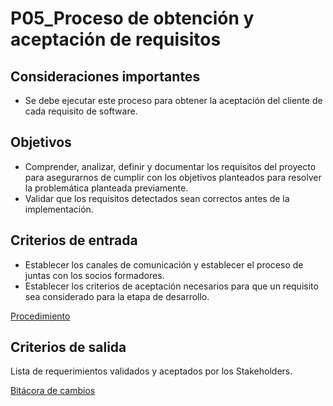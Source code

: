 # P05_Proceso de obtención y aceptación de requisitos

## Consideraciones importantes[](https://ace-software-development.github.io/Manual-de-Operaciones/docs/Procesos/P05_AceptacionRequisitos#consideraciones-importantes)

- Se debe ejecutar este proceso para obtener la aceptación del cliente de cada requisito de software.

## Objetivos[](https://ace-software-development.github.io/Manual-de-Operaciones/docs/Procesos/P05_AceptacionRequisitos#objetivos)

- Comprender, analizar, definir y documentar los requisitos del proyecto para asegurarnos de cumplir con los objetivos planteados para resolver la problemática planteada previamente.
- Validar que los requisitos detectados sean correctos antes de la implementación.

## Criterios de entrada[](https://ace-software-development.github.io/Manual-de-Operaciones/docs/Procesos/P05_AceptacionRequisitos#criterios-de-entrada)

- Establecer los canales de comunicación y establecer el proceso de juntas con los socios formadores.
- Establecer los criterios de aceptación necesarios para que un requisito sea considerado para la etapa de desarrollo.

[](https://ace-software-development.github.io/Manual-de-Operaciones/docs/Procesos/P05_AceptacionRequisitos#procedimiento)

[Procedimiento](P05_Proceso%20de%20obtencio%CC%81n%20y%20aceptacio%CC%81n%20de%20requisi%20acadd69f0052485a846ecf4780813286/Procedimiento%2007e48cb7181a446c97334abbbfd1f418.csv)

## Criterios de salida[](https://ace-software-development.github.io/Manual-de-Operaciones/docs/Procesos/P05_AceptacionRequisitos#criterios-de-salida)

Lista de requerimientos validados y aceptados por los Stakeholders. 

[Bitácora de cambios](P05_Proceso%20de%20obtencio%CC%81n%20y%20aceptacio%CC%81n%20de%20requisi%20acadd69f0052485a846ecf4780813286/Bita%CC%81cora%20de%20cambios%20be2ee5cf94e1489d8b47fcdf107a86f1.csv)